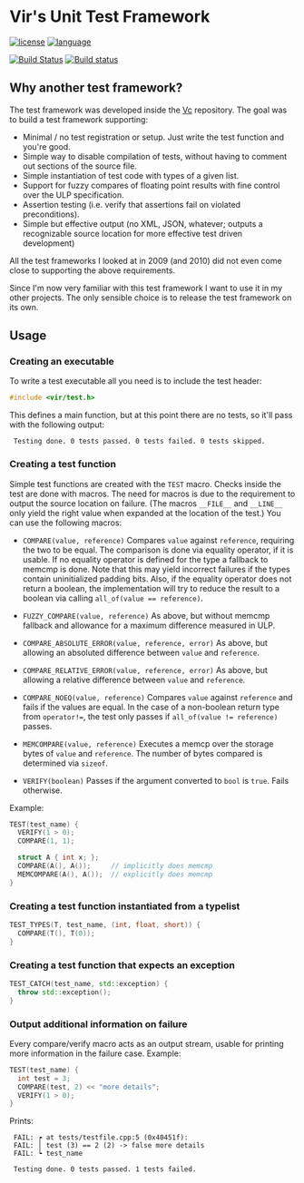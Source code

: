 # Vir's Unit Test Framework

[![license](https://img.shields.io/github/license/mattkretz/virtest.svg)](https://github.com/mattkretz/virtest/blob/master/LICENSE)
[![language](https://img.shields.io/badge/language-C%2B%2B11-blue.svg)](https://isocpp.org/)

[![Build Status](https://travis-ci.org/mattkretz/virtest.svg)](https://travis-ci.org/mattkretz/virtest)
[![Build status](https://ci.appveyor.com/api/projects/status/lxqk5tqs4og6dr3e?svg=true)](https://ci.appveyor.com/project/mattkretz/virtest)

## Why another test framework?

The test framework was developed inside the [Vc](https://github.com/VcDevel/Vc) repository.
The goal was to build a test framework supporting:

* Minimal / no test registration or setup. Just write the test function and you're good.
* Simple way to disable compilation of tests, without having to comment out sections of the source
  file.
* Simple instantiation of test code with types of a given list.
* Support for fuzzy compares of floating point results with fine control over the ULP specification.
* Assertion testing (i.e. verify that assertions fail on violated preconditions).
* Simple but effective output (no XML, JSON, whatever; outputs a recognizable source location for more
  effective test driven development)

All the test frameworks I looked at in 2009 (and 2010) did not even come close to supporting the
above requirements.

Since I'm now very familiar with this test framework I want to use it in my other projects. The only
sensible choice is to release the test framework on its own.

## Usage

### Creating an executable
To write a test executable all you need is to include the test header:
```cpp
#include <vir/test.h>
```

This defines a main function, but at this point there are no tests, so it'll pass with the following
output:
```
 Testing done. 0 tests passed. 0 tests failed. 0 tests skipped.
```

### Creating a test function
Simple test functions are created with the `TEST` macro. Checks inside the test are done with
macros. The need for macros is due to the requirement to output the source location on failure. (The
macros `__FILE__` and `__LINE__` only yield the right value when expanded at the location of the
test.) You can use the following macros:

* `COMPARE(value, reference)`
  Compares `value` against `reference`, requiring the two to be equal. The comparison is done via
  equality operator, if it is usable. If no equality operator is defined for the type a fallback to
  memcmp is done. Note that this may yield incorrect failures if the types contain uninitialized
  padding bits. Also, if the equality operator does not return a boolean, the implementation will
  try to reduce the result to a boolean via calling `all_of(value == reference)`.

* `FUZZY_COMPARE(value, reference)`
  As above, but without memcmp fallback and allowance for a maximum difference measured in ULP.

* `COMPARE_ABSOLUTE_ERROR(value, reference, error)`
  As above, but allowing an absoluted difference between `value` and `reference`.

* `COMPARE_RELATIVE_ERROR(value, reference, error)`
  As above, but allowing a relative difference between `value` and `reference`.

* `COMPARE_NOEQ(value, reference)`
  Compares `value` against `reference` and fails if the values are equal. In the case of a
  non-boolean return type from `operator!=`, the test only passes if `all_of(value != reference)`
  passes.

* `MEMCOMPARE(value, reference)`
  Executes a memcp over the storage bytes of `value` and `reference`. The number of bytes compared
  is determined via `sizeof`.

* `VERIFY(boolean)`
  Passes if the argument converted to `bool` is `true`. Fails otherwise.

Example:
```cpp
TEST(test_name) {
  VERIFY(1 > 0);
  COMPARE(1, 1);

  struct A { int x; };
  COMPARE(A(), A());     // implicitly does memcmp
  MEMCOMPARE(A(), A());  // explicitly does memcmp
}
```

### Creating a test function instantiated from a typelist
```cpp
TEST_TYPES(T, test_name, (int, float, short)) {
  COMPARE(T(), T(0));
}
```

### Creating a test function that expects an exception
```cpp
TEST_CATCH(test_name, std::exception) {
  throw std::exception();
}
```

### Output additional information on failure
Every compare/verify macro acts as an output stream, usable for printing more information in the failure case.
Example:
```cpp
TEST(test_name) {
  int test = 3;
  COMPARE(test, 2) << "more details";
  VERIFY(1 > 0);
}
```
Prints:
```
 FAIL: ┍ at tests/testfile.cpp:5 (0x40451f):
 FAIL: │ test (3) == 2 (2) -> false more details
 FAIL: ┕ test_name

 Testing done. 0 tests passed. 1 tests failed.
```



